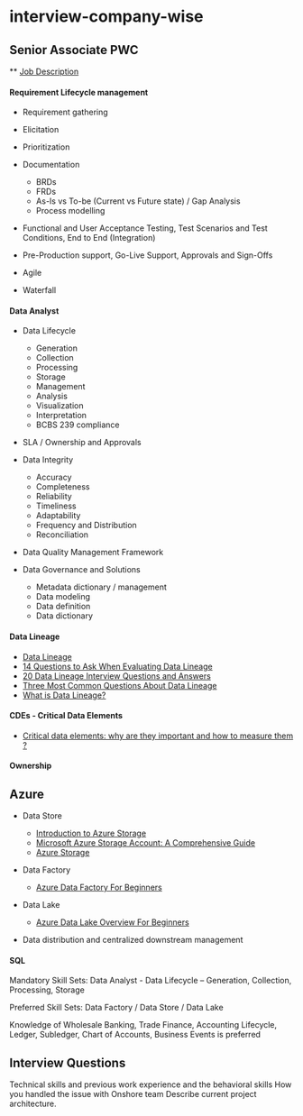 # interview-company-wise

## Senior Associate PWC

** [Job Description](https://pwc.wd3.myworkdayjobs.com/Global_Experienced_Careers/job/Mumbai-Goregaon/Senior-Associate_487997WD-1)

#### Requirement Lifecycle management
  * Requirement gathering
  * Elicitation
  * Prioritization
  * Documentation
    * BRDs
    * FRDs
    * As-Is vs To-be (Current vs Future state) / Gap Analysis
    *  Process modelling

* Functional and User Acceptance Testing, Test Scenarios and Test Conditions, End to End (Integration)
* Pre-Production support, Go-Live Support, Approvals and Sign-Offs
* Agile
* Waterfall

#### Data Analyst
  * Data Lifecycle
    * Generation
    * Collection
    * Processing
    * Storage
    * Management
    * Analysis
    * Visualization
    * Interpretation
    * BCBS 239 compliance
* SLA / Ownership and Approvals
* Data Integrity 
  * Accuracy
  * Completeness
  * Reliability
  * Timeliness
  * Adaptability
  * Frequency and Distribution
  * Reconciliation

* Data Quality Management Framework
* Data Governance and Solutions
  * Metadata dictionary / management
  * Data modeling
  * Data definition
  * Data dictionary

#### Data Lineage 

* [Data Lineage](https://www.imperva.com/learn/data-security/data-lineage/#:~:text=Data%20lineage%20is%20the%20process,Data%20lineage%20process)
* [14 Questions to Ask When Evaluating Data Lineage](https://towardsdatascience.com/14-questions-to-ask-when-evaluating-data-lineage-d7af718b150a)
* [20 Data Lineage Interview Questions and Answers ](https://climbtheladder.com/data-lineage-interview-questions/)
* [Three Most Common Questions About Data Lineage](https://dataqg.com/qgblogs/answers-to-the-three-most-common-questions-about-data-lineage/)
* [What is Data Lineage?](https://www.geeksforgeeks.org/what-is-data-lineage/)

  
#### CDEs - Critical Data Elements
* [Critical data elements: why are they important and how to measure them ?](https://www.lightsondata.com/critical-data-elements-importance/#)
   
#### Ownership

## Azure

* Data Store
  * [Introduction to Azure Storage](https://learn.microsoft.com/en-us/azure/storage/common/storage-introduction)
  * [Microsoft Azure Storage Account: A Comprehensive Guide](https://k21academy.com/microsoft-azure/admin/azure-storage-account/)
  * [Azure Storage](https://k21academy.com/microsoft-azure/admin/day6-live-session-review/)

* Data Factory
  * [Azure Data Factory For Beginners](https://k21academy.com/microsoft-azure/data-engineer/azure-data-factory/)
    
* Data Lake
  * [Azure Data Lake Overview For Beginners ](https://k21academy.com/microsoft-azure/data-engineer/azure-data-lake/)

* Data distribution and centralized downstream management

#### SQL 
Mandatory Skill Sets: Data Analyst - Data Lifecycle – Generation, Collection, Processing, Storage

Preferred Skill Sets: Data Factory / Data Store / Data Lake



Knowledge of Wholesale Banking, Trade Finance, Accounting Lifecycle, Ledger,
Subledger, Chart of Accounts, Business Events is preferred


## Interview Questions

Technical skills and previous work experience and the behavioral skills
How you handled the issue with Onshore team 
Describe current project architecture.
